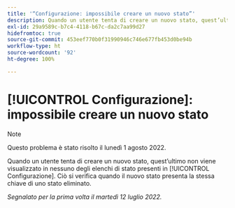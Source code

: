 ```yaml
---
title: '“Configurazione: impossibile creare un nuovo stato”'
description: Quando un utente tenta di creare un nuovo stato, quest’ultimo non viene visualizzato in nessuno degli elenchi di stato presenti in Configurazione. Ciò si verifica quando il nuovo stato presenta la stessa chiave di uno stato eliminato.
exl-id: 29a9589c-b7c4-4118-b67c-da2c7aa99d27
hidefromtoc: true
source-git-commit: 453eef770b0f31990946c746e677fb453d0be94b
workflow-type: ht
source-wordcount: '92'
ht-degree: 100%

---
```


# [!UICONTROL Configurazione]: impossibile creare un nuovo stato

>[!NOTE]
>
>Questo problema è stato risolto il lunedì 1 agosto 2022.

Quando un utente tenta di creare un nuovo stato, quest’ultimo non viene visualizzato in nessuno degli elenchi di stato presenti in [!UICONTROL Configurazione]. Ciò si verifica quando il nuovo stato presenta la stessa chiave di uno stato eliminato.

_Segnalato per la prima volta il martedì 12 luglio 2022._
